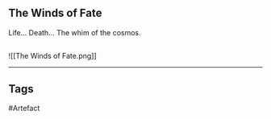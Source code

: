 ## The Winds of Fate
Life... Death...
The whim of the cosmos.
## 
![[The Winds of Fate.png]]

---
## Tags
#Artefact